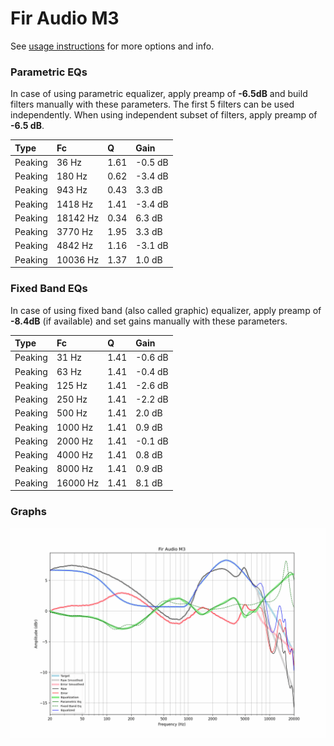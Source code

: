 # Fir Audio M3
See [usage instructions](https://github.com/jaakkopasanen/AutoEq#usage) for more options and info.

### Parametric EQs
In case of using parametric equalizer, apply preamp of **-6.5dB** and build filters manually
with these parameters. The first 5 filters can be used independently.
When using independent subset of filters, apply preamp of **-6.5 dB**.

| Type    | Fc       |    Q | Gain    |
|:--------|:---------|:-----|:--------|
| Peaking | 36 Hz    | 1.61 | -0.5 dB |
| Peaking | 180 Hz   | 0.62 | -3.4 dB |
| Peaking | 943 Hz   | 0.43 | 3.3 dB  |
| Peaking | 1418 Hz  | 1.41 | -3.4 dB |
| Peaking | 18142 Hz | 0.34 | 6.3 dB  |
| Peaking | 3770 Hz  | 1.95 | 3.3 dB  |
| Peaking | 4842 Hz  | 1.16 | -3.1 dB |
| Peaking | 10036 Hz | 1.37 | 1.0 dB  |

### Fixed Band EQs
In case of using fixed band (also called graphic) equalizer, apply preamp of **-8.4dB**
(if available) and set gains manually with these parameters.

| Type    | Fc       |    Q | Gain    |
|:--------|:---------|:-----|:--------|
| Peaking | 31 Hz    | 1.41 | -0.6 dB |
| Peaking | 63 Hz    | 1.41 | -0.4 dB |
| Peaking | 125 Hz   | 1.41 | -2.6 dB |
| Peaking | 250 Hz   | 1.41 | -2.2 dB |
| Peaking | 500 Hz   | 1.41 | 2.0 dB  |
| Peaking | 1000 Hz  | 1.41 | 0.9 dB  |
| Peaking | 2000 Hz  | 1.41 | -0.1 dB |
| Peaking | 4000 Hz  | 1.41 | 0.8 dB  |
| Peaking | 8000 Hz  | 1.41 | 0.9 dB  |
| Peaking | 16000 Hz | 1.41 | 8.1 dB  |

### Graphs
![](./Fir%20Audio%20M3.png)